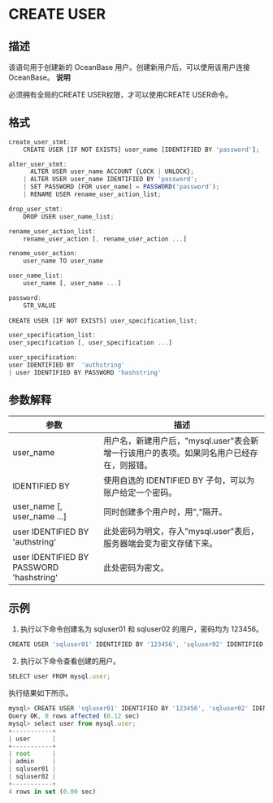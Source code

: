 CREATE USER 
================================



描述 
-----------

该语句用于创建新的 OceanBase 用户。创建新用户后，可以使用该用户连接 OceanBase。
**说明**



必须拥有全局的CREATE USER权限，才可以使用CREATE USER命令。

格式 
-----------

```javascript
create_user_stmt:
    CREATE USER [IF NOT EXISTS] user_name [IDENTIFIED BY 'password'];

alter_user_stmt:
      ALTER USER user_name ACCOUNT {LOCK | UNLOCK};
    | ALTER USER user_name IDENTIFIED BY 'password';
    | SET PASSWORD [FOR user_name] = PASSWORD('password');
    | RENAME USER rename_user_action_list;

drop_user_stmt:
    DROP USER user_name_list;

rename_user_action_list:
    rename_user_action [, rename_user_action ...]

rename_user_action:
    user_name TO user_name

user_name_list:
    user_name [, user_name ...]

password:
    STR_VALUE
    
CREATE USER [IF NOT EXISTS] user_specification_list;

user_specification_list:
user_specification [, user_specification ...]

user_specification:
user IDENTIFIED BY  'authstring'
| user IDENTIFIED BY PASSWORD 'hashstring'
```



参数解释 
-------------



|                  **参数**                  |                       **描述**                       |
|------------------------------------------|----------------------------------------------------|
| user_name                                | 用户名，新建用户后，"mysql.user"表会新增一行该用户的表项。如果同名用户已经存在，则报错。 |
| IDENTIFIED BY                            | 使用自选的 IDENTIFIED BY 子句，可以为账户给定一个密码。                |
| user_name \[, user_name ...\]            | 同时创建多个用户时，用","隔开。                                  |
| user IDENTIFIED BY  'authstring'         | 此处密码为明文，存入"mysql.user"表后，服务器端会变为密文存储下来。            |
| user IDENTIFIED BY PASSWORD 'hashstring' | 此处密码为密文。                                           |



示例 
-----------

1. 执行以下命令创建名为 sqluser01 和 sqluser02 的用户，密码均为 123456。 




```javascript
CREATE USER 'sqluser01' IDENTIFIED BY '123456', 'sqluser02' IDENTIFIED BY '123456';
```



2. 执行以下命令查看创建的用户。




```javascript
SELECT user FROM mysql.user;
```



执行结果如下所示。

```javascript
mysql> CREATE USER 'sqluser01' IDENTIFIED BY '123456', 'sqluser02' IDENTIFIED BY '123456';
Query OK, 0 rows affected (0.12 sec)
mysql> select user from mysql.user;
+-----------+
| user      |
+-----------+
| root      |
| admin     |
| sqluser01 |
| sqluser02 |
+-----------+
4 rows in set (0.00 sec)
```



